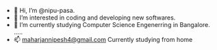 - 👋 Hi, I’m @nipu-pasa.
- 👀 I’m interested in coding and developing new softwares.
- 🌱 I’m currently studying Computer Science Engenerring in Bangalore. .....
- 📫 maharjannipesh4@gmail.com
    Currently studying from home
    

<!---
nipu-pasa/nipu-pasa is a ✨ special ✨ repository because its `README.md` (this file) appears on your GitHub profile.
You can click the Preview link to take a look at your changes.
--->

